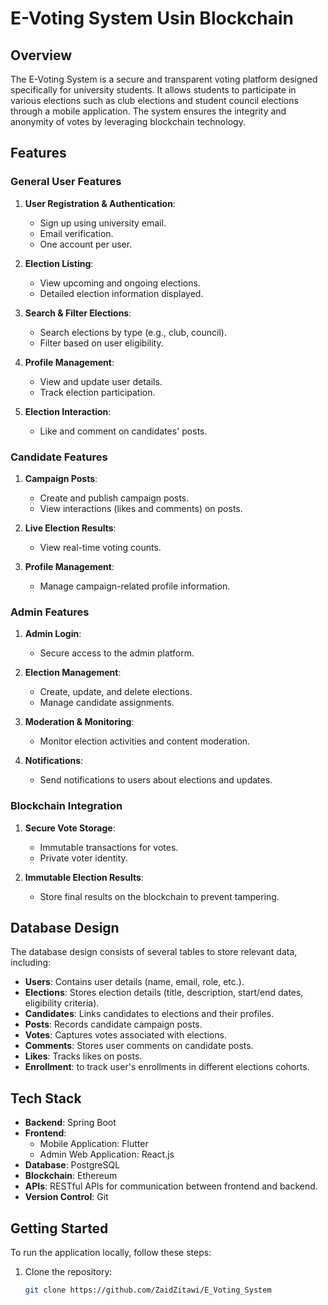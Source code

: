 # E-Voting System Usin Blockchain

## Overview

The E-Voting System is a secure and transparent voting platform designed specifically for university students. It allows students to participate in various elections such as club elections and student council elections through a mobile application. The system ensures the integrity and anonymity of votes by leveraging blockchain technology.

## Features

### General User Features
1. **User Registration & Authentication**:
   - Sign up using university email.
   - Email verification.
   - One account per user.

2. **Election Listing**:
   - View upcoming and ongoing elections.
   - Detailed election information displayed.

3. **Search & Filter Elections**:
   - Search elections by type (e.g., club, council).
   - Filter based on user eligibility.

4. **Profile Management**:
   - View and update user details.
   - Track election participation.

5. **Election Interaction**:
   - Like and comment on candidates' posts.

### Candidate Features
1. **Campaign Posts**:
   - Create and publish campaign posts.
   - View interactions (likes and comments) on posts.

2. **Live Election Results**:
   - View real-time voting counts.

3. **Profile Management**:
   - Manage campaign-related profile information.

### Admin Features
1. **Admin Login**:
   - Secure access to the admin platform.

2. **Election Management**:
   - Create, update, and delete elections.
   - Manage candidate assignments.

3. **Moderation & Monitoring**:
   - Monitor election activities and content moderation.

4. **Notifications**:
   - Send notifications to users about elections and updates.

### Blockchain Integration
1. **Secure Vote Storage**:
   - Immutable transactions for votes.
   - Private voter identity.

2. **Immutable Election Results**:
   - Store final results on the blockchain to prevent tampering.

## Database Design

The database design consists of several tables to store relevant data, including:

- **Users**: Contains user details (name, email, role, etc.).
- **Elections**: Stores election details (title, description, start/end dates, eligibility criteria).
- **Candidates**: Links candidates to elections and their profiles.
- **Posts**: Records candidate campaign posts.
- **Votes**: Captures votes associated with elections.
- **Comments**: Stores user comments on candidate posts.
- **Likes**: Tracks likes on posts.
- **Enrollment**: to track user's enrollments in different elections cohorts.

## Tech Stack

- **Backend**: Spring Boot
- **Frontend**: 
  - Mobile Application: Flutter
  - Admin Web Application: React.js
- **Database**: PostgreSQL
- **Blockchain**: Ethereum
- **APIs**: RESTful APIs for communication between frontend and backend.
- **Version Control**: Git

## Getting Started

To run the application locally, follow these steps:

1. Clone the repository:
   ```bash
   git clone https://github.com/ZaidZitawi/E_Voting_System
